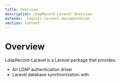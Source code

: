 ```yaml
---
title: Overview
description: LdapRecord-Laravel Overview
extends: _layouts.laravel-documentation
section: content
---
```


# Overview

LdapRecord-Laravel is a Laravel package that provides:

- An LDAP authentication driver
- Laravel database synchronization with

